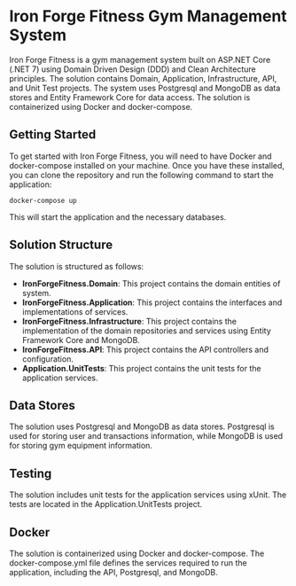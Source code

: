 # Iron Forge Fitness Gym Management System

Iron Forge Fitness is a gym management system built on ASP.NET Core (.NET 7) using Domain Driven Design (DDD) and Clean Architecture principles. The solution contains Domain, Application, Infrastructure, API, and Unit Test projects. The system uses Postgresql and MongoDB as data stores and Entity Framework Core for data access. The solution is containerized using Docker and docker-compose.

## Getting Started

To get started with Iron Forge Fitness, you will need to have Docker and docker-compose installed on your machine. Once you have these installed, you can clone the repository and run the following command to start the application:

```
docker-compose up
```

This will start the application and the necessary databases.

## Solution Structure

The solution is structured as follows:

- **IronForgeFitness.Domain**: This project contains the domain entities of system.
- **IronForgeFitness.Application**: This project contains the interfaces and implementations of services.
- **IronForgeFitness.Infrastructure**: This project contains the implementation of the domain repositories and services using Entity Framework Core and MongoDB.
- **IronForgeFitness.API**: This project contains the API controllers and configuration.
- **Application.UnitTests**: This project contains the unit tests for the application services.

## Data Stores

The solution uses Postgresql and MongoDB as data stores. Postgresql is used for storing user and transactions information, while MongoDB is used for storing gym equipment information.

## Testing

The solution includes unit tests for the application services using xUnit. The tests are located in the Application.UnitTests project.

## Docker

The solution is containerized using Docker and docker-compose. The docker-compose.yml file defines the services required to run the application, including the API, Postgresql, and MongoDB.